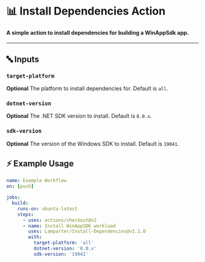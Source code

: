 # 📊 Install Dependencies Action

#### A simple action to install dependencies for building a WinAppSdk app.

---

## 🔤 Inputs

### `target-platform`

**Optional** The platform to install dependencies for. Default is `all`.

### `dotnet-version`

**Optional** The .NET SDK version to install. Default is `8.0.x`.

### `sdk-version`

**Optional** The version of the Windows SDK to install. Default is `19041`.

## ⚡  Example Usage

```yaml
name: Example Workflow
on: [push]

jobs:
  build:
    runs-on: ubuntu-latest
    steps:
      - uses: actions/checkout@v2
      - name: Install WinAppSDK workload
        uses: Lamparter/Install-Dependencies@v1.1.0
        with:
          target-platform: 'all'
          dotnet-version: '8.0.x'
          sdk-version: '19041'
```
